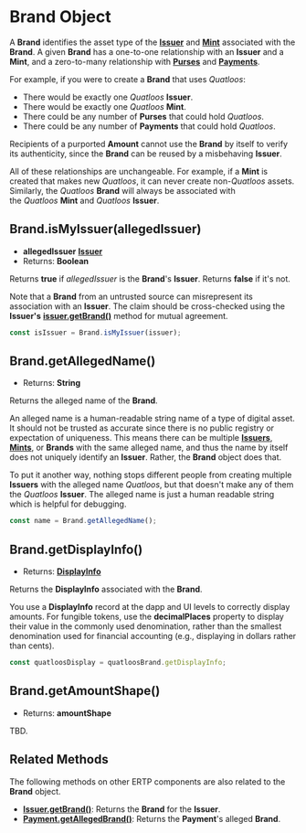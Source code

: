# Brand Object
A **Brand** identifies the asset type of the **[Issuer](./issuer.md)** and **[Mint](./mint.md)** associated with the **Brand**. A given **Brand** has a one-to-one relationship
with an **Issuer** and a **Mint**, and a zero-to-many relationship with **[Purses](./purse.md)** and **[Payments](./payment.md)**.

For example, if you were to create a **Brand** that uses *Quatloos*:
- There would be exactly one *Quatloos* **Issuer**.
- There would be exactly one *Quatloos* **Mint**.
- There could be any number of **Purses** that could hold *Quatloos*.
- There could be any number of **Payments** that could hold *Quatloos*.

Recipients of a 
purported **Amount** cannot use the **Brand** by itself to verify its authenticity,
since the **Brand** can be reused by a misbehaving **Issuer**.

All of these relationships are unchangeable. For example, if a **Mint** is created that makes new *Quatloos*, it
can never create non-*Quatloos* assets. Similarly, the *Quatloos* **Brand** will always be associated with  
the  *Quatloos* **Mint** and *Quatloos* **Issuer**.

## Brand.isMyIssuer(allegedIssuer)
- **allegedIssuer** **[Issuer](./issuer.md)**
- Returns: **Boolean**

Returns **true** if *allegedIssuer* is the **Brand**'s **Issuer**. Returns **false** if it's not.

Note that a **Brand** from an untrusted source can misrepresent its association with
an **Issuer**. The claim should be cross-checked using the **Issuer's**
[**issuer.getBrand()**](./issuer.md#issuer-getbrand) method for mutual agreement.

```js
const isIssuer = Brand.isMyIssuer(issuer);
```

## Brand.getAllegedName()
- Returns: **String**

Returns the alleged name of the **Brand**.

An alleged name is a human-readable string name of a type of digital asset.
It should not be trusted as accurate since there is no public registry or 
expectation of uniqueness. This means there can be multiple **[Issuers](./issuer.md)**, **[Mints](./mint.md)**, or **Brands** 
with the same alleged name, and thus the name by itself does not uniquely 
identify an **Issuer**. Rather, the **Brand** object does that.

To put it another way, nothing stops different people from creating multiple 
**Issuers** with the alleged name *Quatloos*, but that doesn't make any of them the 
*Quatloos* **Issuer**. The alleged name is just a human readable string which is 
helpful for debugging.
```js
const name = Brand.getAllegedName();
```

## Brand.getDisplayInfo()
- Returns: **[DisplayInfo](./ertp-data-types.md#displayinfo)**

Returns the **DisplayInfo** associated with the **Brand**. 

You use a **DisplayInfo** record at the dapp and UI levels to correctly 
display amounts. For fungible tokens, use the **decimalPlaces** property
to display their value in the commonly used denomination, rather than 
the smallest denomination used for financial accounting (e.g.,
displaying in dollars rather than cents).

```js
const quatloosDisplay = quatloosBrand.getDisplayInfo;
```

## Brand.getAmountShape()
- Returns: **amountShape**

TBD. 



## Related Methods

The following methods on other ERTP components are also related to the **Brand** object.
- [**Issuer.getBrand()**](./issuer.md#issuer-getbrand): Returns
the **Brand** for the **Issuer**.  
- [**Payment.getAllegedBrand()**](./payment.md#payment-getallegedbrand): Returns
the **Payment**'s alleged **Brand**.
